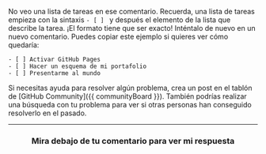 No veo una lista de tareas en ese comentario. Recuerda, una lista de tareas empieza con la sintaxis `- [ ] ` y después el elemento de la lista que describe la tarea. ¡El formato tiene que ser exacto! Inténtalo de nuevo en un nuevo comentario. Puedes copiar este ejemplo si quieres ver cómo quedaría:

```
- [ ] Activar GitHub Pages
- [ ] Hacer un esquema de mi portafolio
- [ ] Presentarme al mundo
```

Si necesitas ayuda para resolver algún problema, crea un post en el tablón de [GitHub Community]({{ communityBoard }}). También podrías realizar una búsqueda con tu problema para ver si otras personas han conseguido resolverlo en el pasado.

<hr>
<h3 align="center">Mira debajo de tu comentario para ver mi respuesta</h3>
